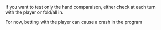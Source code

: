 If you want to test only the hand comparaison, either check at each turn with the player or fold/all in.

For now, betting with the player can cause a crash in the program
